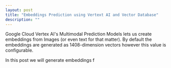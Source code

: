 ```yaml
---
layout: post
title: "Embeddings Prediction using Vertext AI and Vector Database"
description: ""
---
```

Google Cloud Vertex AI's Multimodal Prediction Models lets us create embeddings from Images (or even text for that matter). By default the embeddings are generated as 1408-dimension vectors however this value is configurable.

In this post we will generate embeddings f
<!--stackedit_data:
eyJoaXN0b3J5IjpbLTE3MzkyOTcwNyw3NjE4MTAwMDRdfQ==
-->